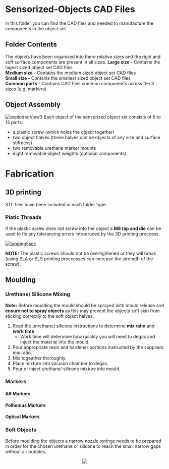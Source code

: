 # Sensorized-Objects CAD Files
In this folder you can find the CAD files and needed to manufacture the components in the object set. 

## Folder Contents
The objects have been organised into there relative sizes and the rigid and soft surface components are present in all sizes. 
**Large size -** Contains the lagest sized object set CAD files <br/>
**Medium size -** Contains the medium sized object set CAD files <br/>
**Small size -** Contains the smallest sized object set CAD files <br/>
**Common parts -** Contains  CAD files common components across the 3 sizes (e.g. markers) <br/>

## Object Assembly
![explodedView3](https://user-images.githubusercontent.com/54158341/73730014-f4740000-479a-11ea-8336-e72841e834bf.jpg)
Each object of the sensorized object set consists of 5 to 13 parts:
* a plastic screw (which holds the object together)
* two object halves (these halves can be objects of any size and surface stiffness)
* two removable urethane marker mounts
* eight removable object weights (optional components)

# Fabrication 

## 3D printing
STL files have been included in each folder type.
### Platic Threads
If the plastic screw does not screw into the object a **M8 tap and die** can be used to fix any tolerancing errors introdruced by the 3D printing proccess.

[comment]: <> (add image of plastic screw and object being tapped)
[![tapping5sec](https://user-images.githubusercontent.com/54158341/74497252-09425780-4f42-11ea-8b20-e1494cdfd888.PNG)](https://www.youtube.com/watch?v=iwGn_2lOhc0&feature=youtu.be "tapping5sec")

**NOTE:** The plastic screws should not be overtightened or they will break (using SLA or SLS printing proccesses can increase the strength of the screw).

## Moulding
### Urethane/ Silicone Mixing
**Note:** Before moulding the mould should be sprayed with mould release and **ensure not to spray objects** as this may prevent the objects soft skin from sticking correctly to the soft object halves. 
1. Read the unrethane/ silicone instructions to determine **mix ratio** and **work time**
    - Work time will determine how quickly you will need to degas and inject the material into the mould.
2. Pour appropriate resin and hardener portions instructed by the suppliers mix ratio.
3. Mix togeather thoroughly.
5. Place mixture into vacuum chamber to degas. 
6. Pour or inject urethane/ silicone mixture into mould. 
### Markers
#### AR Markers
#### Polhemus Markers
#### Optical Markers

### Soft Objects 
Before moulding the objects a narrow nozzle syringe needs to be prepared in order for the chosen urethane or silicone to reach the small narrow gaps without air bubbles.

[comment]: <> (add image of syringe being prepared)
<p align="center">
  <img src = https://user-images.githubusercontent.com/54158341/74497968-faf53b00-4f43-11ea-8a1f-8a414c7fc11c.jpg>
</p>
